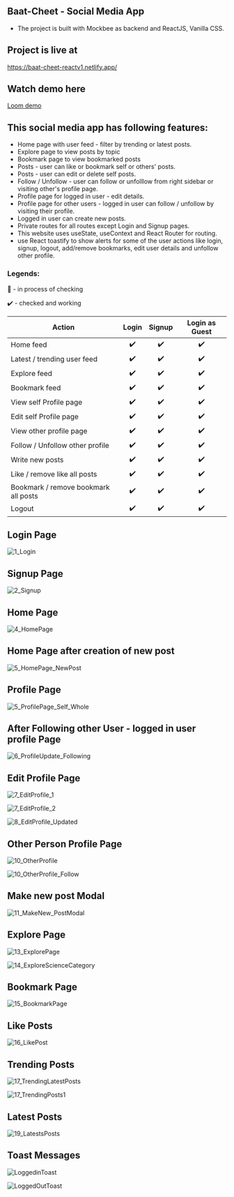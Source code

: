 ## Baat-Cheet - Social Media App

- The project is built with Mockbee as backend and ReactJS, Vanilla CSS. 

## Project is live at 
https://baat-cheet-reactv1.netlify.app/

## Watch demo here
[Loom demo](https://www.loom.com/share/a5ebb45335854df7964654dcb504940c?sid=afeca7f2-f79b-4de0-9215-56153f325b79)

## This social media app has following features:
- Home page with user feed - filter by trending or latest posts.  
- Explore page to view posts by topic
- Bookmark page to view bookmarked posts
- Posts - user can like or bookmark self or others' posts.
- Posts - user can edit or delete self posts. 
- Follow / Unfollow - user can follow or unfolllow from right sidebar or visiting other's profile page. 
- Profile page for logged in user - edit details.
- Profile page for other users - logged in user can follow / unfollow by visiting their profile.
- Logged in user can create new posts. 
- Private routes for all routes except Login and Signup pages.
- This website uses useState, useContext and React Router for routing. 
- use React toastify to show alerts for some of the user actions like login, signup, logout, add/remove bookmarks, edit user details and unfollow other profile. 

### Legends: 
:construction: - in process of checking 


:heavy_check_mark: - checked and working 

| Action | Login | Signup | Login as Guest | 
| --- | :---: |  :---: |  :---: |
| Home feed | :heavy_check_mark:   |  :heavy_check_mark:  | :heavy_check_mark: |
| Latest / trending user feed | :heavy_check_mark:   |  :heavy_check_mark:  | :heavy_check_mark: |
| Explore feed | :heavy_check_mark:   |  :heavy_check_mark:  | :heavy_check_mark: |
| Bookmark feed | :heavy_check_mark:   |  :heavy_check_mark:  | :heavy_check_mark: |
| View self Profile page | :heavy_check_mark:   |  :heavy_check_mark:  | :heavy_check_mark: |
| Edit self Profile page | :heavy_check_mark:   |  :heavy_check_mark:  | :heavy_check_mark: |
| View other profile page | :heavy_check_mark:   |  :heavy_check_mark:  | :heavy_check_mark: |
| Follow / Unfollow other profile | :heavy_check_mark:   |  :heavy_check_mark:  | :heavy_check_mark: |
| Write new posts | :heavy_check_mark:   |  :heavy_check_mark:  | :heavy_check_mark: |
| Like / remove like all posts | :heavy_check_mark:   |  :heavy_check_mark:  | :heavy_check_mark: |
| Bookmark / remove bookmark all posts | :heavy_check_mark:   |  :heavy_check_mark: | :heavy_check_mark: |
| Logout | :heavy_check_mark:   |  :heavy_check_mark:  | :heavy_check_mark: |

## Login Page
![1_Login](https://github.com/swapnilbawane/sm-app-v1/assets/90078330/525a0218-4c3d-4d48-8cc5-5f3a98f40f62)

## Signup Page
![2_Signup](https://github.com/swapnilbawane/sm-app-v1/assets/90078330/1bce22eb-e942-4517-9b57-d46a15e318bc)

## Home Page
![4_HomePage](https://github.com/swapnilbawane/sm-app-v1/assets/90078330/d7512585-df92-4219-8fb7-cccdc9b1a213)

## Home Page after creation of new post
![5_HomePage_NewPost](https://github.com/swapnilbawane/sm-app-v1/assets/90078330/9fd6c26d-ea17-4711-9937-50f0a7d4966e)

## Profile Page
![5_ProfilePage_Self_Whole](https://github.com/swapnilbawane/sm-app-v1/assets/90078330/e6bc6a87-df16-4168-9ce7-880fbfead8c9)

## After Following other User - logged in user profile Page
![6_ProfileUpdate_Following](https://github.com/swapnilbawane/sm-app-v1/assets/90078330/dfe4fd73-403c-4ac7-a105-68ef104f9cd7)


## Edit Profile Page 
![7_EditProfile_1](https://github.com/swapnilbawane/sm-app-v1/assets/90078330/473cd704-4a97-48c9-aa6c-cf65b418f3d9)

![7_EditProfile_2](https://github.com/swapnilbawane/sm-app-v1/assets/90078330/7d4c4643-f357-4f44-96d3-50ecb4365f2b)

![8_EditProfile_Updated](https://github.com/swapnilbawane/sm-app-v1/assets/90078330/3bfbb082-e589-4b7e-bd09-4e18414af5ba)


## Other Person Profile Page
![10_OtherProfile](https://github.com/swapnilbawane/sm-app-v1/assets/90078330/ff230ee5-f183-46c8-af64-ff105859c1b9)

![10_OtherProfile_Follow](https://github.com/swapnilbawane/sm-app-v1/assets/90078330/c83cfa9d-8769-4458-8f67-37c82dfc1d8f)


## Make new post Modal
![11_MakeNew_PostModal](https://github.com/swapnilbawane/sm-app-v1/assets/90078330/f095e51b-6262-4efe-a255-4f54a219a7b3)


## Explore Page
![13_ExplorePage](https://github.com/swapnilbawane/sm-app-v1/assets/90078330/d8ac3348-2d4b-47e1-a92c-5fd109d44990)

![14_ExploreScienceCategory](https://github.com/swapnilbawane/sm-app-v1/assets/90078330/0eeb9f36-d6bc-4f42-b754-a046a87f5bac)


## Bookmark Page 
![15_BookmarkPage](https://github.com/swapnilbawane/sm-app-v1/assets/90078330/45feff24-37f0-464d-bcd0-23ea25e618e7)

## Like Posts
![16_LikePost](https://github.com/swapnilbawane/sm-app-v1/assets/90078330/5143b9ae-3af5-4d20-85f4-76a98f4c93bb)

## Trending Posts
![17_TrendingLatestPosts](https://github.com/swapnilbawane/sm-app-v1/assets/90078330/d9eaab75-5ba8-407f-b290-95f985e90155)

![17_TrendingPosts1](https://github.com/swapnilbawane/sm-app-v1/assets/90078330/39c32b61-60a3-47f7-a760-4b4ae6e1d7bd)

## Latest Posts 
![19_LatestsPosts](https://github.com/swapnilbawane/sm-app-v1/assets/90078330/a1144f29-d676-4a9c-a1bc-461082a66cad)

## Toast Messages 
![LoggedinToast](https://github.com/swapnilbawane/sm-app-v1/assets/90078330/787c21c1-525e-4358-b3ad-7d53a73fcf7c)

![LoggedOutToast](https://github.com/swapnilbawane/sm-app-v1/assets/90078330/90a3f777-b8e6-412a-8564-d7f1ca9e1e6d)


